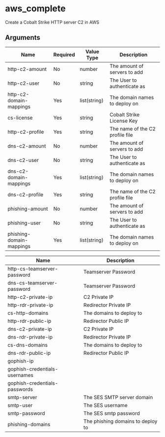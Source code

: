 # aws_complete

Create a Cobalt Strike HTTP server C2 in AWS

## Arguments

| Name                     | Required | Value Type   | Description                     |
|--------------------------|----------|--------------|---------------------------------|
| http-c2-amount           | No       | number       | The amount of servers to add    |
| http-c2-user             | No       | string       | The User to authenticate as     |
| http-c2-domain-mappings  | Yes      | list(string) | The domain names to deploy on   |
| cs-license               | Yes      | string       | Cobalt Strike License Key       |
| http-c2-profile          | Yes      | string       | The name of the C2 profile file |
| dns-c2-amount            | No       | number       | The amount of servers to add    |
| dns-c2-user              | No       | string       | The User to authenticate as     |
| dns-c2-domain-mappings   | Yes      | list(string) | The domain names to deploy on   |
| dns-c2-profile           | Yes      | string       | The name of the C2 profile file |
| phishing-amount          | No       | number       | The amount of servers to add    |
| phishing-user            | No       | string       | The User to authenticate as     |
| phishing-domain-mappings | Yes      | list(string) | The domain names to deploy on   |

| Name                          | Description                            |
|-------------------------------|----------------------------------------|
| http-cs-teamserver-password   | Teamserver Password                    |
| dns-cs-teamserver-password    | Teamserver Password                    |
| http-c2-private-ip            | C2 Private IP                          |
| http-rdr-private-ip           | Redirector Private IP                  |
| cs-http-domains               | The domains to deploy to               |
| http-rdr-public-ip            | Redirector Public IP                   |
| dns-c2-private-ip             | C2 Private IP                          |
| dns-rdr-private-ip            | Redirector Private IP                  |
| cs-dns-domains                | The domains to deploy to               |
| dns-rdr-public-ip             | Redirector Public IP                   |
| gophish-ip                    |                                        |
| gophish-credentials-usernames |                                        |
| gophish-credentials-passwords |                                        |
| smtp-server                   | The SES SMTP server domain             |
| smtp-user                     | The SES username                       |
| smtp-password                 | The SES smtp password                  |
| phishing-domains              | The phishing domains to deploy to      |
